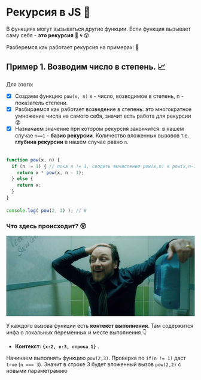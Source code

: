 # Рекурсия в JS :arrows_counterclockwise:

В функциях могут вызываться другие функции. Если функция вызывает саму себя - __это рекурсия__ :arrows_counterclockwise: :cyclone: :dizzy_face:

Разберемся как работает рекурсия на примерах: :information_desk_person:

## Пример 1. Возводим число в степень. :chart_with_upwards_trend:

Для этого:

- [x] Создаем функцию `pow(x, n)` x - число, возводимое в степень, n - показатель степени.
- [x] Разбираемся как работает возведение в степень: это многократное умножение числа на самого себя, значит есть работа для рекурсии :dizzy_face:
- [x] Назначаем значение при котором рекурсия закончится: в нашем случае `n==1` - __базис рекурсии__. Количество вложенных вызовов т.е. __глубина рекурсии__ в нашем случае равно `n`.

```javascript

function pow(x, n) {
  if (n != 1) { // пока n != 1, сводить вычисление pow(x,n) к pow(x,n-1)
    return x * pow(x, n - 1);
  } else {
    return x;
  }
}

console.log( pow(2, 3) ); // 8

```

### Что здесь происходит? :dizzy_face:

![What's going on?](https://raw.githubusercontent.com/DmitryVdovichencko/JS-Learn/master/img/macEvoy.jpg)

У каждого вызова функции есть __контекст выполнения__. Там содержится инфа о локальных переменных и месте выполнения.:point_down:

- __Контекст: `{x:2, n:3, строка 1}`__ . 

Начинаем выполнять функцию `pow(2,3)`. Проверка по `if(n != 1)` даст `true` (`n === 3`).
Значит в строке 3 будет вложенный вызов `pow(2,2)` с новыми параметрамию
